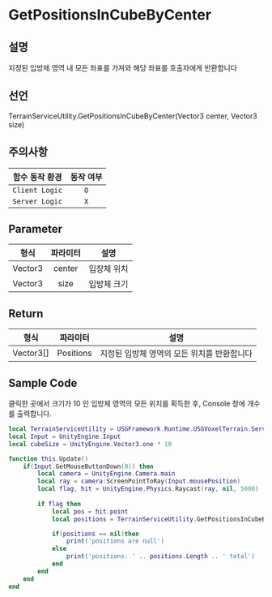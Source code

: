 # GetPositionsInCubeByCenter

## 설명
지정된 입방체 영역 내 모든 좌표를 가져와 해당 좌표를 호출자에게 반환합니다

## 선언
TerrainServiceUtility.GetPositionsInCubeByCenter(Vector3 center, Vector3 size)

## 주의사항
|    **함수 동작 환경**    | **동작 여부** |
|:------------------:|:---------:|
| ```Client Logic``` |  ```O```  |
| ```Server Logic``` |  ```X```  |

## Parameter
|   **형식**   | **파라미터**  |             **설명**              |
|:----------:|:---------:|:-------------------------------:|
|  Vector3   |  center  |              입장체 위치            |
|  Vector3   |  size   |             입방체 크기            |

## Return
|  **형식**   | **파라미터**  |                    **설명**                     |
|:---------:|:---------:|:---------------------------------------------:|
| Vector3[] | Positions | 지정된 입방체 영역의 모든 위치를 반환합니다 |


## Sample Code
클릭한 곳에서 크기가 10 인 입방체 영역의 모든 위치를 획득한 후, Console
창에 개수를 출력합니다.
```lua
local TerrainServiceUtility = USGFramework.Runtime.USGVoxelTerrain.ServiceFunctions.TerrainServiceUtility
local Input = UnityEngine.Input
local cubeSize = UnityEngine.Vector3.one * 10

function this.Update()
    if(Input.GetMouseButtonDown(0)) then
        local camera = UnityEngine.Camera.main
        local ray = camera:ScreenPointToRay(Input.mousePosition)
        local flag, hit = UnityEngine.Physics.Raycast(ray, nil, 5000)
	
        if flag then
            local pos = hit.point
            local positions = TerrainServiceUtility.GetPositionsInCubeByCenter(pos,cubeSize)

            if(positions == nil)then
                print('positions are null')
            else
                print('positions: ' .. positions.Length .. ' total')
            end
        end
    end
end


```